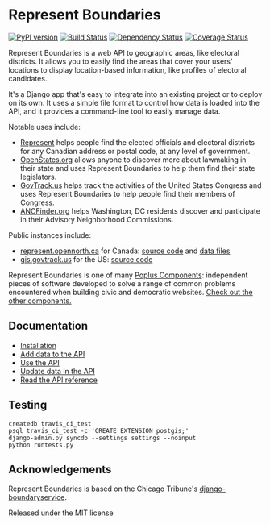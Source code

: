 # Represent Boundaries

[![PyPI version](https://badge.fury.io/py/represent-boundaries.svg)](https://badge.fury.io/py/represent-boundaries)
[![Build Status](https://secure.travis-ci.org/opennorth/represent-boundaries.png)](https://travis-ci.org/opennorth/represent-boundaries)
[![Dependency Status](https://gemnasium.com/opennorth/represent-boundaries.png)](https://gemnasium.com/opennorth/represent-boundaries)
[![Coverage Status](https://coveralls.io/repos/opennorth/represent-boundaries/badge.png?branch=master)](https://coveralls.io/r/opennorth/represent-boundaries)

Represent Boundaries is a web API to geographic areas, like electoral districts. It allows you to easily find the areas that cover your users' locations to display location-based information, like profiles of electoral candidates.

It's a Django app that's easy to integrate into an existing project or to deploy on its own. It uses a simple file format to control how data is loaded into the API, and it provides a command-line tool to easily manage data.

Notable uses include:

* [Represent](https://represent.opennorth.ca/) helps people find the elected officials and electoral districts for any Canadian address or postal code, at any level of government.
* [OpenStates.org](http://openstates.org/find_your_legislator/) allows anyone to discover more about lawmaking in their state and uses Represent Boundaries to help them find their state legislators.
* [GovTrack.us](https://www.govtrack.us/congress/members) helps track the activities of the United States Congress and uses Represent Boundaries to help people find their members of Congress.
* [ANCFinder.org](http://ancfinder.org/) helps Washington, DC residents discover and participate in their Advisory Neighborhood Commissions.

Public instances include:

* [represent.opennorth.ca](https://represent.opennorth.ca/) for Canada: [source code](https://github.com/opennorth/represent-canada) and [data files](https://github.com/opennorth/represent-canada-data)
* [gis.govtrack.us](http://gis.govtrack.us/map/demo/cd-2012/) for the US: [source code](https://github.com/JoshData/boundaries_us)

Represent Boundaries is one of many [Poplus Components](http://poplus.org/components/): independent pieces of software developed to solve a range of common problems encountered when building civic and democratic websites. [Check out the other components.](http://poplus.org/components/current/)

## Documentation

* [Installation](http://represent.poplus.org/docs/install/)
* [Add data to the API](http://represent.poplus.org/docs/import/)
* [Use the API](http://represent.poplus.org/docs/api/)
* [Update data in the API](http://represent.poplus.org/docs/manage/)
* [Read the API reference](http://represent.poplus.org/docs/reference/)

## Testing

```
createdb travis_ci_test
psql travis_ci_test -c 'CREATE EXTENSION postgis;'
django-admin.py syncdb --settings settings --noinput
python runtests.py
```

## Acknowledgements

Represent Boundaries is based on the Chicago Tribune's [django-boundaryservice](https://github.com/newsapps/django-boundaryservice).

Released under the MIT license

